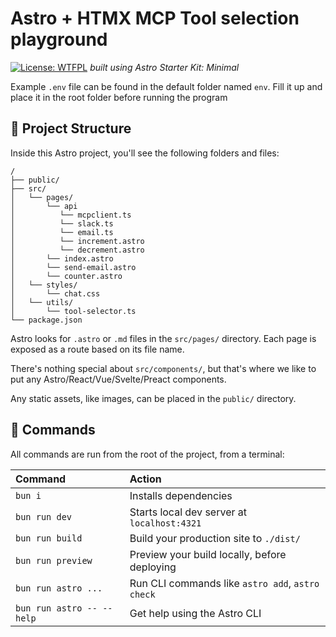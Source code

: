 # Astro + HTMX MCP Tool selection playground
[![License: WTFPL](https://img.shields.io/badge/License-WTFPL-brightgreen.svg)](http://www.wtfpl.net/about/)
_built using Astro Starter Kit: Minimal_

Example `.env` file can be found in the default folder named `env`. Fill it up and place it in the root folder before running the program

## 🚀 Project Structure

Inside this Astro project, you'll see the following folders and files:

```text
/
├── public/
├── src/
│   └── pages/
│       └── api
│          └── mcpclient.ts
│          └── slack.ts
│          └── email.ts
│          └── increment.astro
│          └── decrement.astro
│       └── index.astro
│       └── send-email.astro
│       └── counter.astro
│   └── styles/
│       └── chat.css
│   └── utils/
│       └── tool-selector.ts
└── package.json
```

Astro looks for `.astro` or `.md` files in the `src/pages/` directory. Each page is exposed as a route based on its file name.

There's nothing special about `src/components/`, but that's where we like to put any Astro/React/Vue/Svelte/Preact components.

Any static assets, like images, can be placed in the `public/` directory.

## 🧞 Commands

All commands are run from the root of the project, from a terminal:

| Command                   | Action                                           |
| :------------------------ | :----------------------------------------------- |
| `bun i`             | Installs dependencies                            |
| `bun run dev`             | Starts local dev server at `localhost:4321`      |
| `bun run build`           | Build your production site to `./dist/`          |
| `bun run preview`         | Preview your build locally, before deploying     |
| `bun run astro ...`       | Run CLI commands like `astro add`, `astro check` |
| `bun run astro -- --help` | Get help using the Astro CLI                     |
